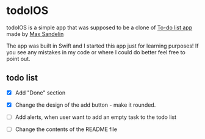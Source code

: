 # todoIOS
todoIOS is a simple app that was supposed to be a clone of [To-do list app](https://github.com/themaxsandelin/todo) made by [Max Sandelin](https://instagram.com/themaxsandelin)

The app was built in Swift and I started this app just for learning purposes! If you see any mistakes in my code or where I could do better feel free to point out. 



## todo list

- [x] Add "Done" section
- [x] Change the design of the add button - make it rounded.
- [ ] Add alerts, when user want to add an empty task to the todo list
- [ ] Change the contents of the README file


